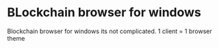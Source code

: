 # BLockchain browser for windows
Blockchain browser for windows
its not complicated. 1 client = 1 browser theme
